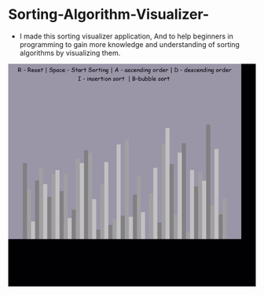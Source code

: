 # Sorting-Algorithm-Visualizer-
* I made this sorting visualizer application, And to help beginners in programming to gain more knowledge and understanding of sorting algorithms by visualizing them.






![Image](/video-to-gif-converter.gif)
